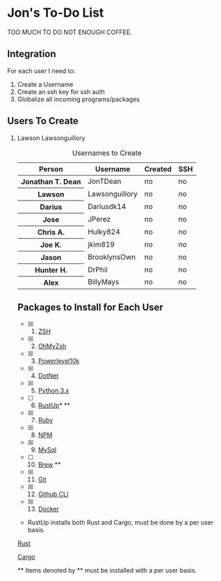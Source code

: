 # Jon's To-Do List

TOO MUCH TO DO NOT ENOUGH COFFEE.

## Integration

For each user I need to:
  1. Create a Username
  2. Create an ssh key for ssh auth
  3. Globalize all incoming programs/packages
  
## Users To Create

<ol>
  <li>Lawson Lawsonguillory</li>

<table>
    <caption>Usernames to Create</caption>
    <thead>
        <tr>
            <th scope="col">Person</th>
            <th scope="col">Username</th>
            <th scope="col">Created</th>
            <th scope="col">SSH</th>
        </tr>
    </thead>
    <tbody>
        <tr>
            <th scope="row">Jonathan T. Dean</th>
            <td>JonTDean</td>
            <td>no</td>
            <td>no</td>
        </tr>
        <tr>
            <th scope="row">Lawson</th>
            <td>Lawsonguillory</td>
            <td>no</td>
            <td>no</td>
        </tr>
                <tr>
            <th scope="row">Darius</th>
            <td>Dariusdk14</td>
            <td>no</td>
            <td>no</td>
        </tr>
        <tr>
            <th scope="row">Jose</th>
            <td>JPerez</td>
            <td>no</td>
            <td>no</td>
        </tr>
        <tr>
            <th scope="row">Chris A.</th>
            <td>Hulky824</td>
            <td>no</td>
            <td>no</td>
        </tr>
        <tr>
            <th scope="row">Joe K.</th>
            <td>jkim819</td>
            <td>no</td>
            <td>no</td>
        </tr>
        <tr>
            <th scope="row">Jason</th>
            <td>BrooklynsOwn</td>
            <td>no</td>
            <td>no</td>
        </tr>
        <tr>
            <th scope="row">Hunter H.</th>
            <td>DrPhil</td>
            <td>no</td>
            <td>no</td>
        </tr>
        <tr>
            <th scope="row">Alex</th>
            <td>BillyMays</td>
            <td>no</td>
            <td>no</td>
        </tr>
    </tbody>
</table>

## Packages to Install for Each User

- [x] 1. [ZSH](https://github.com/ohmyzsh/ohmyzsh/wiki/Installing-ZSH)
- [x] 2. [OhMyZsh](https://github.com/ohmyzsh/ohmyzsh)
- [x] 3. [Powerlevel10k](https://github.com/romkatv/powerlevel10k#get-started)
- [x] 4. [DotNet](https://docs.microsoft.com/en-us/dotnet/core/install/linux-ubuntu#1804-)
- [x] 5. [Python 3.x](https://docs.python-guide.org/starting/install3/linux/)
- [ ] 6. [RustUp](https://rustup.rs/)* **
- [x] 7. [Ruby](https://www.ruby-lang.org/en/documentation/installation/#apt)
- [x] 8. [NPM](https://github.com/nodesource/distributions/blob/master/README.md#deb)
- [x] 9. [MySql](https://www.digitalocean.com/community/tutorials/how-to-install-mysql-on-ubuntu-18-04)
- [ ] 10. [Brew](https://docs.brew.sh/Homebrew-on-Linux) **
- [x] 11. [Git](https://git-scm.com/book/en/v2/Getting-Started-Installing-Git)
- [x] 12. [Github CLI](https://github.com/cli/cli)
- [x] 13. [Docker]()


* RustUp installs both Rust and Cargo, must be done by a per user basis.

[Rust](https://www.rust-lang.org/tools/install)

[Cargo](https://doc.rust-lang.org/cargo/getting-started/installation.html)

** Items denoted by ** must be installed with a per user basis.
